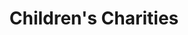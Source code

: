 ---
layout: category
category: children-s-charities
title: Children's Charities
description: Charities that support the health, education, and well-being of children and encourage donations to help children in need. These charities may provide resources for medical treatment, education programs, mentorship, and advocacy for children's rights.
permalink: /children-s-charities/
---